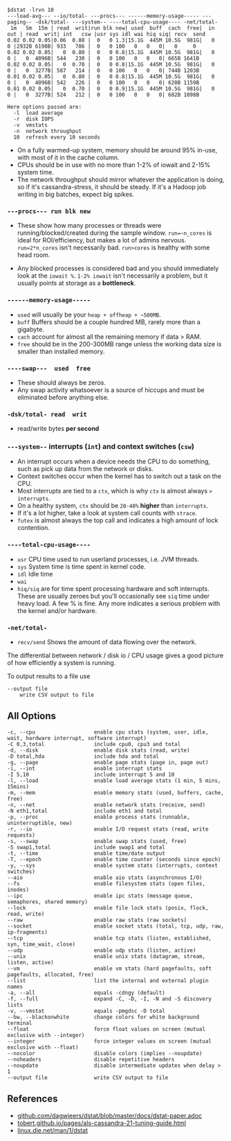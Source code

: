 ```console
$dstat -lrvn 10
---load-avg--- --io/total- ---procs--- ------memory-usage----- ---paging-- -dsk/total- ---system-- ----total-cpu-usage---- -net/total-
 1m   5m  15m | read  writ|run blk new| used  buff  cach  free|  in   out | read  writ| int   csw |usr sys idl wai hiq siq| recv  send
0.02 0.02 0.05|0.06  0.88 |  0   0 1.3|15.1G  445M 10.5G  981G|   0     0 |2932B 6198B| 933   786 |  0   0 100   0   0   0|   0     0
0.02 0.02 0.05|   0  0.80 |  0   0 0.8|15.1G  445M 10.5G  981G|   0     0 |   0  4096B| 544   230 |  0   0 100   0   0   0| 665B 1641B
0.02 0.02 0.05|   0  0.70 |  0   0 0.8|15.1G  445M 10.5G  981G|   0     0 |   0  3277B| 587   214 |  0   0 100   0   0   0| 744B 1203B
0.01 0.02 0.05|   0  0.80 |  0   0 0.8|15.1G  445M 10.5G  981G|   0     0 |   0  4096B| 542   226 |  0   0 100   0   0   0| 620B 1159B
0.01 0.02 0.05|   0  0.70 |  0   0 0.9|15.1G  445M 10.5G  981G|   0     0 |   0  3277B| 524   212 |  0   0 100   0   0   0| 682B 1098B
```

```text
Here options passed are:
  -l  load average
  -r  disk IOPS
  -v  vmstats
  -n  network throughput
  10  refresh every 10 seconds
```

* On a fully warmed-up system, memory should be around 95% in-use,
  with most of it in the cache column.
* CPUs should be in use with no more than 1-2% of iowait and 2-15% system time.
* The network throughput should mirror whatever the application is doing,
  so if it's cassandra-stress, it should be steady. If it's a Hadoop job
  writing in big batches, expect big spikes.


### `---procs--- run blk new`

* These show how many processes or threads were running/blocked/created
  during the sample window. `run=~n_cores` is ideal for ROI/efficiency,
  but makes a lot of admins nervous. `run=2*n_cores` isn't necessarily
  bad. `run>cores` is healthy with some head room.

* Any blocked processes is considered bad and you should immediately
  look at the `iowait %`. `1-2% iowait` isn't necessarily a problem,
  but it usually points at storage as a __bottleneck__.

### `------memory-usage-----`

* `used` will usually be your `heap + offheap + ~500MB`.
* `buff` Buffers should be a couple hundred MB, rarely more than a gigabyte.
* `cach` account for almost all the remaining memory if data > RAM.
* `free` should be in the 200-300MB range unless the working data size is smaller than installed memory.

### `----swap---  used  free`

* These should always be zeros.
* Any swap activity whatsoever is a source of hiccups and must be eliminated before anything else.

### `-dsk/total- read  writ`

* read/write bytes __per second__

### `---system--` interrupts (`int`) and context switches (`csw`)
* An interrupt occurs when a device needs the CPU to do something, such as pick up data from the network or disks.
* Context switches occur when the kernel has to switch out a task on the CPU.
* Most interrupts are tied to a `ctx`, which is why `ctx` is almost always `> interrupts`.
* On a healthy system, `ctx` should be `20-40%` __higher__ than `interrupts`.
* If it's a lot higher, take a look at system call counts with `strace`.
* `futex` is almost always the top call and indicates a high amount of lock contention.

### `----total-cpu-usage----`
* `usr` CPU time used to run userland processes, i.e. JVM threads.
* `sys` System time is time spent in kernel code.
* `idl` Idle time
* `wai`
* `hiq/siq` are for time spent processing hardware and soft interrupts.
  These are usually zeroes but you'll occasionally see `siq` time under heavy load.
  A few % is fine. Any more indicates a serious problem with the kernel and/or hardware.

### `-net/total-`
* `recv/send` Shows the amount of data flowing over the network.

The differential between network / disk io / CPU usage gives a good picture of how efficiently a system is running.

To output results to a file use

```text
--output file
    write CSV output to file
```

## All Options

```text
-c, --cpu                   enable cpu stats (system, user, idle, wait, hardware interrupt, software interrupt) 
-C 0,3,total                include cpu0, cpu3 and total 
-d, --disk                  enable disk stats (read, write) 
-D total,hda                include hda and total 
-g, --page                  enable page stats (page in, page out) 
-i, --int                   enable interrupt stats 
-I 5,10                     include interrupt 5 and 10 
-l, --load                  enable load average stats (1 min, 5 mins, 15mins) 
-m, --mem                   enable memory stats (used, buffers, cache, free) 
-n, --net                   enable network stats (receive, send) 
-N eth1,total               include eth1 and total 
-p, --proc                  enable process stats (runnable, uninterruptible, new) 
-r, --io                    enable I/O request stats (read, write requests) 
-s, --swap                  enable swap stats (used, free) 
-S swap1,total              include swap1 and total 
-t, --time                  enable time/date output 
-T, --epoch                 enable time counter (seconds since epoch) 
-y, --sys                   enable system stats (interrupts, context switches) 
--aio                       enable aio stats (asynchronous I/O)
--fs                        enable filesystem stats (open files, inodes)
--ipc                       enable ipc stats (message queue, semaphores, shared memory)
--lock                      enable file lock stats (posix, flock, read, write)
--raw                       enable raw stats (raw sockets)
--socket                    enable socket stats (total, tcp, udp, raw, ip-fragments) 
--tcp                       enable tcp stats (listen, established, syn, time_wait, close)
--udp                       enable udp stats (listen, active)
--unix                      enable unix stats (datagram, stream, listen, active)
--vm                        enable vm stats (hard pagefaults, soft pagefaults, allocated, free)
--list                      list the internal and external plugin names
-a, --all                   equals -cdngy (default) 
-f, --full                  expand -C, -D, -I, -N and -S discovery lists 
-v, --vmstat                equals -pmgdsc -D total 
--bw, --blackonwhite        change colors for white background terminal 
--float                     force float values on screen (mutual exclusive with --integer) 
--integer                   force integer values on screen (mutual exclusive with --float) 
--nocolor                   disable colors (implies --noupdate) 
--noheaders                 disable repetitive headers 
--noupdate                  disable intermediate updates when delay > 1 
--output file               write CSV output to file 
```

## References
* [github.com/dagwieers/dstat/blob/master/docs/dstat-paper.adoc](https://github.com/dagwieers/dstat/blob/master/docs/dstat-paper.adoc)
* [tobert.github.io/pages/als-cassandra-21-tuning-guide.html](https://tobert.github.io/pages/als-cassandra-21-tuning-guide.html)
* [linux.die.net/man/1/dstat](https://linux.die.net/man/1/dstat)
